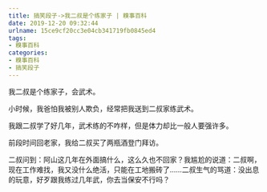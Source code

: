 ```yaml
---
title: 搞笑段子->我二叔是个练家子 | 糗事百科
date: 2019-12-20 09:32:44
urlname: 15ce9cf20cc3e04cb341719fb0845ed4
tags: 
- 糗事百科
categories:
- 糗事百科
- 搞笑段子
---
```

我二叔是个练家子，会武术。

小时候，我爸怕我被别人欺负，经常把我送到二叔家练武术。

我跟二叔学了好几年，武术练的不咋样，但是体力却比一般人要强许多。

前段时间回老家，我给二叔买了两瓶酒登门拜访。

二叔问到：阿山这几年在外面搞什么，这么久也不回家？我尴尬的说道：二叔啊，现在工作难找，我又没什么绝活，只能在工地搬砖了……二叔生气的骂道：没出息的玩意，好歹跟我练过几年武，你去当保安不行吗？


